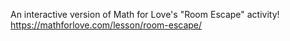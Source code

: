 An interactive version of Math for Love's "Room Escape" activity! https://mathforlove.com/lesson/room-escape/
